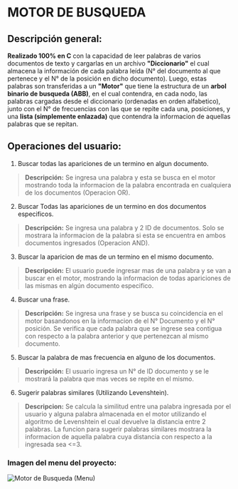 # **MOTOR DE BUSQUEDA**
## Descripción general:

**Realizado 100% en C** con la capacidad de leer palabras de varios documentos de texto y cargarlas en un archivo **"Diccionario"** el cual almacena la información de cada palabra leída (N° del documento al que pertenece y el N° de la posición en dicho documento).
Luego, estas palabras son transferidas a un **"Motor"** que tiene la estructura de un **arbol binario de busqueda (ABB)**, en el cual contendra, en cada nodo, las palabras cargadas desde el diccionario (ordenadas en orden alfabetico), junto con el N° de frecuencias con las que se repite cada una, posiciones, y una **lista (simplemente enlazada)** que contendra la informacion de aquellas palabras que se repitan.

## Operaciones del usuario:
1. Buscar todas las apariciones de un termino en algun documento.
> **Descripción:** Se ingresa una palabra y esta se busca en el motor mostrando toda la informacion de la palabra encontrada en cualquiera de los documentos (Operacion OR).

2. Buscar Todas las apariciones de un termino en dos documentos especificos.
> **Descripción:** Se ingresa una palabra y 2 ID de documentos.
Solo se mostrara la informacion de la palabra si esta se encuentra en ambos documentos ingresados (Operacion AND).

3. Buscar la aparicion de mas de un termino en el mismo documento.
> **Descripción:** El usuario puede ingresar mas de una palabra y se van a buscar en el motor, mostrando la informacion de todas apariciones de las mismas en algún documento especifico.

4. Buscar una frase.
> **Descripción:** Se ingresa una frase y se busca su coincidencia en el motor basandonos en la informacion de el N° Documento y el N° posición. Se verifica que cada palabra que se ingrese sea contigua con respecto a la palabra anterior y que pertenezcan al mismo documento.

5.  Buscar la palabra de mas frecuencia en alguno de los documentos.
> **Descripción:** El usuario ingresa un N° de ID documento y se le mostrará la palabra que mas veces se repite en el mismo.

6. Sugerir palabras similares (Utilizando Levenshtein).
> **Descripcion:** Se calcula la similitud entre una palabra ingresada por el usuario y alguna palabra almacenada en el motor utilizando el algoritmo de Levenshtein el cual devuelve la distancia entre 2 palabras.
La funcion para sugerir palabras similares mostrara la informacion de aquella palabra cuya distancia con respecto a la ingresada sea <=3.

### **Imagen del menu del proyecto:**
![Motor de Busqueda (Menu)](https://user-images.githubusercontent.com/86176280/144514442-94a32cef-e37a-469f-b21f-ae884932aed8.png)
